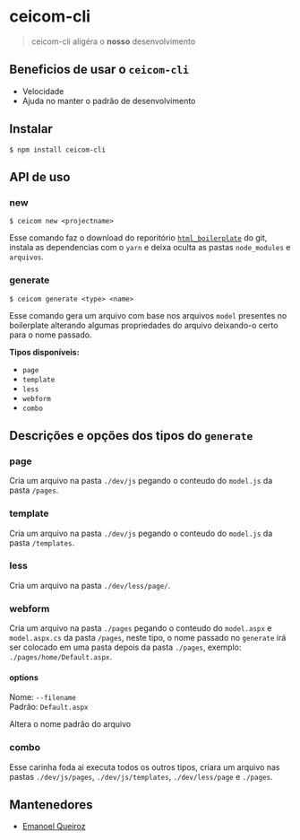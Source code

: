 # ceicom-cli

> ceicom-cli aligéra o **nosso** desenvolvimento

## Beneficios de usar o `ceicom-cli`

- Velocidade
- Ajuda no manter o padrão de desenvolvimento

## Instalar

```
$ npm install ceicom-cli
```
## API de uso
### new
  
```
$ ceicom new <projectname>
```
Esse comando faz o download do reporitório [`html_boilerplate`](https://github.com/Ceicom/html_boilerplate) do git, instala as dependencias com o `yarn` e deixa oculta as pastas `node_modules` e `arquivos`.

### generate
  
```
$ ceicom generate <type> <name>
```
Esse comando gera um arquivo com base nos arquivos `model` presentes no boilerplate alterando algumas propriedades do arquivo deixando-o certo para o nome passado.

**Tipos disponíveis:**
- `page`
- `template`
- `less`
- `webform`
- `combo`

## Descrições e opções dos tipos do `generate`

### page
Cria um arquivo na pasta `./dev/js` pegando o conteudo do `model.js` da pasta `/pages`.

### template
Cria um arquivo na pasta `./dev/js` pegando o conteudo do `model.js` da pasta `/templates`.

### less
Cria um arquivo na pasta `./dev/less/page/`.

### webform
Cria um arquivo na pasta `./pages` pegando o conteudo do `model.aspx` e `model.aspx.cs` da pasta `/pages`, neste tipo, o nome passado no `generate` irá ser colocado em uma pasta depois da pasta `./pages`, exemplo: `./pages/home/Default.aspx`.

#### options

Nome: `--filename`<br>
Padrão: `Default.aspx`

Altera o nome padrão do arquivo

### combo
Esse carinha foda ai executa todos os outros tipos, criara um arquivo nas pastas `./dev/js/pages`, `./dev/js/templates`, `./dev/less/page` e `./pages`.

## Mantenedores

- [Emanoel Queiroz](https://github.com/Dimebag03)
